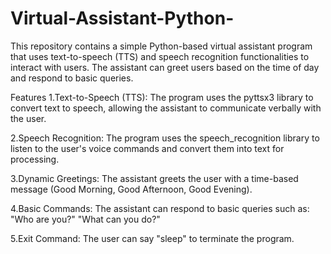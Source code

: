 # Virtual-Assistant-Python-
This repository contains a simple Python-based virtual assistant program that uses text-to-speech (TTS) and speech recognition functionalities to interact with users. The assistant can greet users based on the time of day and respond to basic queries.

Features
1.Text-to-Speech (TTS): The program uses the pyttsx3 library to convert text to speech, allowing the assistant to communicate verbally with the user.

2.Speech Recognition: The program uses the speech_recognition library to listen to the user's voice commands and convert them into text for processing.

3.Dynamic Greetings: The assistant greets the user with a time-based message (Good Morning, Good Afternoon, Good Evening).

4.Basic Commands: The assistant can respond to basic queries such as:
  "Who are you?"
  "What can you do?"
  
5.Exit Command: The user can say "sleep" to terminate the program.
